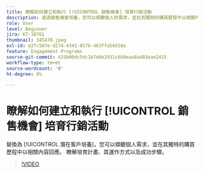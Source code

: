 ```yaml
---
title: 瞭解如何建立和執行 [!UICONTROL 銷售機會] 培育行銷活動
description: 透過銷售機會培養，您可以傾聽個人的需求，並在其獨特的購買歷程中以相關內容回應。 瞭解培育計畫、其運作方式以及成功步驟。
role: User
level: Beginner
jira: KT-10761
thumbnail: 345478.jpeg
exl-id: e2fc507e-d274-4341-857b-463ffa56558a
feature: Engagement Programs
source-git-commit: 433b00dc5dc1b7dde2931c6b9eaa8a403eae2415
workflow-type: tm+mt
source-wordcount: '0'
ht-degree: 0%

---
```


# 瞭解如何建立和執行 [!UICONTROL 銷售機會] 培育行銷活動

替換為 [!UICONTROL 潛在客戶培養]，您可以傾聽個人需求，並在其獨特的購買歷程中以相關內容回應。 瞭解培育計畫、其運作方式以及成功步驟。

>[!VIDEO](https://video.tv.adobe.com/v/345478/?quality=12&learn=on)
